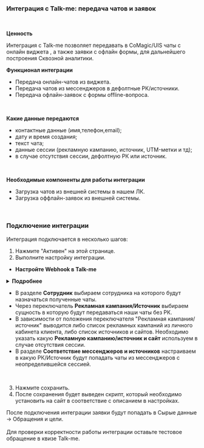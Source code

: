 ### Интеграция с Talk-me: передача чатов и заявок
<br />

**Ценность**  <br />

Интеграция с Talk-me позволяет передавать в CoMagic/UIS чаты с онлайн виджета , а также заявки с офлайн формы, для дальнейшего построения Сквозной аналитики. <br />


**Функционал интеграции** <br />  
- Передача онлайн-чатов из виджета.  
- Передача чатов из мессенджеров в дефолтные РК/источники.  
- Передача офлайн-заявок с формы offline-вопроса. 
<br />


 **Какие данные передаются**<br />
  
- контактные данные (имя,телефон,email);  
- дату и время создания;  
- текст чата;
- данные сессии (рекламную кампанию, источник, UTM-метки и тд);  
- в случае отсутствия сессии, дефолтную РК или источник.
<br />  

**Необходимые компоненты для работы интеграции**<br />  
- Загрузка чатов из внешней системы в нашем ЛК.
- Загрузка оффлайн-заявок из внешней системы.
<br />

### Подключение интеграции <br />

Интеграция подключается в несколько шагов: <br />

1. Нажмите "Активен" на этой странице. <br />
2. Выполните настройку интеграции. <br />

- **Настройте Webhook в Talk-me**<br />
<details>
  <summary style="font-weight:bold;"> Подробнее </summary> <br />
    - Webhook url для чатов
    - Передавать offline заявки
    - Webhook url для offline заявок

  
  прописать

</details> 

- В разделе **Сотрудник**  выбираем сотрудника на которого будут назначаться полученные чаты.  
- Через переключатель **Рекламная кампания/Источник** выбираем сущность в которую будут передаваться наши чаты без РК.
- В зависимости от положения переключателя "Рекламная кампания/источник" выводится либо список рекламных кампаний из личного кабинета клиента, либо список источников и сайтов. Необходимо указать какую **Рекламную кампанию/источник и сайт** используем в случае отсутствия сессии.
- В разделе **Соответствие мессенджеров и источников** настраиваем в какую РК/Источник будут попадать чаты из мессенджеров с неопределившейся сессией.  

<br />

3. Нажмите сохранить.<br />
4. После сохранения будет выведен скрипт, который необходимо установить на сайт в соответствие с описанием в настройках.<br />


После подключения интеграции заявки будут попадать в  Сырые данные -> Обращения и цели. <br />  
Для проверки корректности работы интеграции оставьте тестовое обращение в квизе Talk-me.
